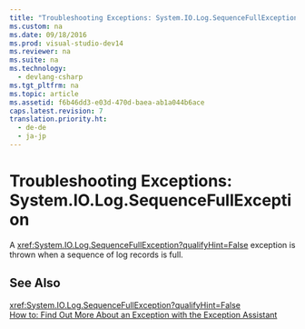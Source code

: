 ```yaml
---
title: "Troubleshooting Exceptions: System.IO.Log.SequenceFullException"
ms.custom: na
ms.date: 09/18/2016
ms.prod: visual-studio-dev14
ms.reviewer: na
ms.suite: na
ms.technology: 
  - devlang-csharp
ms.tgt_pltfrm: na
ms.topic: article
ms.assetid: f6b46dd3-e03d-470d-baea-ab1a044b6ace
caps.latest.revision: 7
translation.priority.ht: 
  - de-de
  - ja-jp
---
```

# Troubleshooting Exceptions: System.IO.Log.SequenceFullException
A <xref:System.IO.Log.SequenceFullException?qualifyHint=False> exception is thrown when a sequence of log records is full.  
  
## See Also  
 <xref:System.IO.Log.SequenceFullException?qualifyHint=False>   
 [How to: Find Out More About an Exception with the Exception Assistant](../Topic/How%20to:%20Use%20the%20Exception%20Assistant.md)